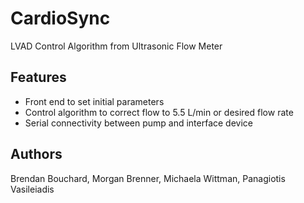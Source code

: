 # CardioSync
LVAD Control Algorithm from Ultrasonic Flow Meter

## Features

- Front end to set initial parameters
- Control algorithm to correct flow to 5.5 L/min or desired flow rate
- Serial connectivity between pump and interface device

## Authors
Brendan Bouchard,
Morgan Brenner,
Michaela Wittman,
Panagiotis Vasileiadis